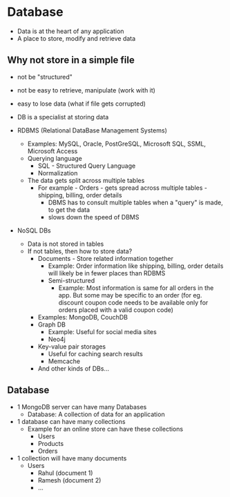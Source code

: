 # Database
- Data is at the heart of any application
- A place to store, modify and retrieve data

## Why not store in a simple file
- not be "structured"
- not be easy to retrieve, manipulate (work with it)
- easy to lose data (what if file gets corrupted)

- DB is a specialist at storing data

- RDBMS (Relational DataBase Management Systems)
    - Examples: MySQL, Oracle, PostGreSQL, Microsoft SQL, SSML, Microsoft Access
    - Querying language
        - SQL - Structured Query Language
        - Normalization
    - The data gets split across multiple tables
        - For example - Orders - gets spread across multiple tables - shipping, billing, order details
            - DBMS has to consult multiple tables when a "query" is made, to get the data
            - slows down the speed of DBMS

- NoSQL DBs
    - Data is not stored in tables
    - If not tables, then how to store data?
        - Documents - Store related information together
            - Example: Order information like shipping, billing, order details will likely be in fewer places than RDBMS
            - Semi-structured
                - Example: Most information is same for all orders in the app. But some may be specific to an order (for eg. discount coupon code needs to be available only for orders placed with a valid coupon code)
        - Examples: MongoDB, CouchDB
        - Graph DB
            - Example: Useful for social media sites
            - Neo4j
        - Key-value pair storages
            - Useful for caching search results
            - Memcache
        - And other kinds of DBs...
            

## Database
- 1 MongoDB server can have many Databases
    - Database: A collection of data for an application
- 1 database can have many collections
    - Example for an online store can have these collections
        - Users
        - Products
        - Orders
- 1 collection will have many documents
    - Users
        - Rahul (document 1)
        - Ramesh (document 2)
        - ...
